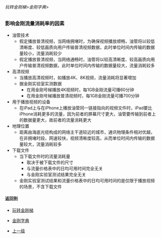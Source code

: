 ###### 玩转金刚梯>金刚字典>
### 影响金刚流量消耗率的因素

- 油管技术
  - 假定播放普清视频，当网络拥堵时，为确保视频播放顺畅，油管将以较低清晰度、较低画质向用户传输普清视频数据，此时单位时间内传输的数据量较小，流量消耗较少
  - 假定播放普清视频，当网络通畅时，油管将以较高清晰度、较高画质向用户传输普清视频数据，此时单位时间内传输的数据量较大，流量消耗较多
- 高清视频
  - 当播放高清视频时，如播放4K、8K视频，流量消耗将显著增加
  - 据金刚实验室实测数据
    - 在用金刚号梯播放4K视频时，每1GB金刚流量可播60分钟
    - 在用金刚号梯播放普清视频时，每1GB金刚流量可播700分钟
- 用于播放视频的设备
  - 在iPad上与在iPhone上播放油管同一链接指向的视频文件时，iPad要比iPhone消耗更多的流量，因为前者的屏幕尺寸更大，油管要传输到前者上的数据量更大，故前者的流量消耗更大
- 地理位置
  - 距离由海底光缆构成的网络主干道较近的城市，通讯物理条件相对优越，在非拥堵时段，网速较快，视频清晰度较高，从而单位时间内传输的数据量较大，流量消耗较多
- 下载文件
  - 当下载文件时的流量消耗量
    - 取决于被下载文件的尺寸
    - 与流量价格表中的日均可用时间完全无关
    - 与金刚实验室测试结果完全无关
  - 金刚实验室测试结果和流量价格表中的日均可用时间的是仅限于播放视频的场景，不含下载文件
      

#### 返回到
- [玩转金刚梯](https://github.com/a2zitpro/web/blob/master/LadderFree/A.md)
- [金刚字典](https://github.com/a2zitpro/web/blob/master/LadderFree/kkDictionary/KKDictionary.md)

- [上一级](https://github.com/a2zitpro/web/blob/master/LadderFree/kkDictionary/Price/2022-1.md)

